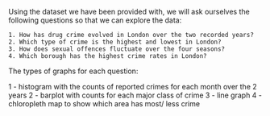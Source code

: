 
Using the dataset we have been provided with, we will ask ourselves the following questions so that we can explore the data:

    1. How has drug crime evolved in London over the two recorded years?
    2. Which type of crime is the highest and lowest in London?
    3. How does sexual offences fluctuate over the four seasons?
    4. Which borough has the highest crime rates in London?

The types of graphs for each question:

1 - histogram with the counts of reported crimes for each month over the 2 years
2 - barplot with counts for each major class of crime 
3 - line graph
4 - chloropleth map to show which area has most/ less crime
